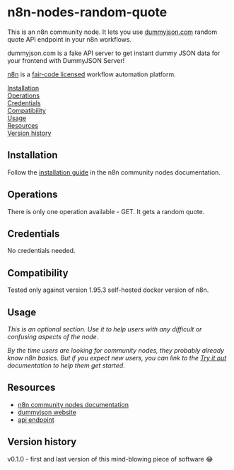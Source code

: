 # n8n-nodes-random-quote

This is an n8n community node. It lets you use [dummyjson.com](https://dummyjson.com/) random quote API endpoint in your n8n workflows.

dummyjson.com is a fake API server to get instant dummy JSON data for your frontend with DummyJSON Server!

[n8n](https://n8n.io/) is a [fair-code licensed](https://docs.n8n.io/reference/license/) workflow automation platform.

[Installation](#installation)  
[Operations](#operations)  
[Credentials](#credentials)  <!-- delete if no auth needed -->  
[Compatibility](#compatibility)  
[Usage](#usage)  <!-- delete if not using this section -->  
[Resources](#resources)  
[Version history](#version-history)  <!-- delete if not using this section -->  

## Installation

Follow the [installation guide](https://docs.n8n.io/integrations/community-nodes/installation/) in the n8n community nodes documentation.

## Operations

There is only one operation available - GET. It gets a random quote.

## Credentials

No credentials needed.

## Compatibility

Tested only against version 1.95.3 self-hosted docker version of n8n.

## Usage

_This is an optional section. Use it to help users with any difficult or confusing aspects of the node._

_By the time users are looking for community nodes, they probably already know n8n basics. But if you expect new users, you can link to the [Try it out](https://docs.n8n.io/try-it-out/) documentation to help them get started._

## Resources

* [n8n community nodes documentation](https://docs.n8n.io/integrations/#community-nodes)
* [dummyjson website](https://dummyjson.com)
* [api endpoint](https://dummyjson.com/quote/random)

## Version history

v0.1.0 - first and last version of this mind-blowing piece of software 😂


